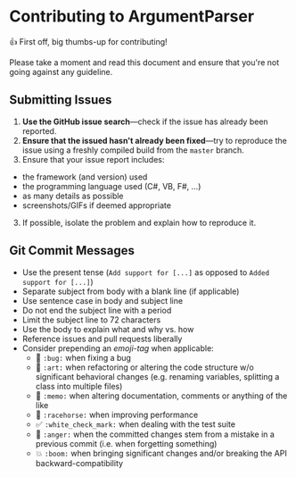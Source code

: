 # Contributing to ArgumentParser

:thumbsup: First off, big thumbs-up for contributing!

Please take a moment and read this document and ensure that you're not going against any guideline.

## Submitting Issues

1. **Use the GitHub issue search**&mdash;check if the issue has already been reported.
2. **Ensure that the issued hasn't already been fixed**&mdash;try to reproduce the issue using a freshly compiled build from the `master` branch.
2. Ensure that your issue report includes:
  * the framework (and version) used
  * the programming language used (C#, VB, F#, ...)
  * as many details as possible
  * screenshots/GIFs if deemed appropriate
3. If possible, isolate the problem and explain how to reproduce it.

## Git Commit Messages

* Use the present tense (`Add support for [...]` as opposed to `Added support for [...]`)
* Separate subject from body with a blank line (if applicable)
* Use sentence case in body and subject line
* Do not end the subject line with a period
* Limit the subject line to 72 characters
* Use the body to explain what and why vs. how
* Reference issues and pull requests liberally
* Consider prepending an *emoji-tag* when applicable:
  * :bug: `:bug:` when fixing a bug
  * :art: `:art:` when refactoring or altering the code structure w/o significant behavioral changes (e.g. renaming variables, splitting a class into multiple files)
  * :memo: `:memo:` when altering documentation, comments or anything of the like
  * :racehorse: `:racehorse:` when improving performance
  * :white_check_mark: `:white_check_mark:` when dealing with the test suite
  * :anger: `:anger:` when the committed changes stem from a mistake in a previous commit (i.e. when forgetting something)
  * :boom: `:boom:` when bringing significant changes and/or breaking the API backward-compatibility
